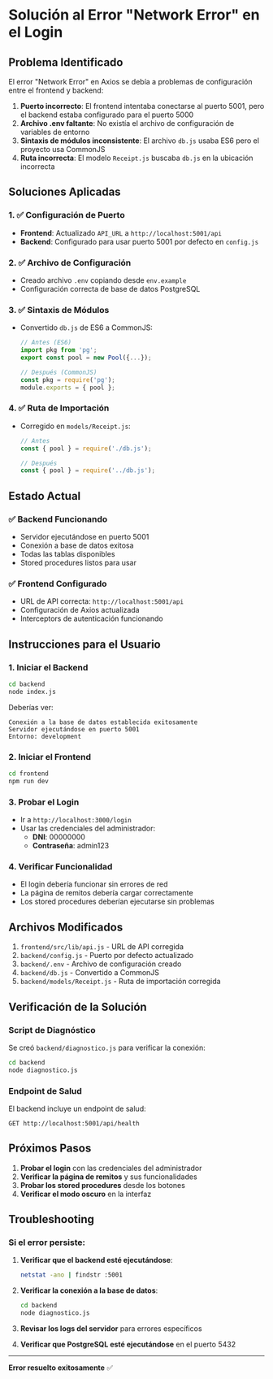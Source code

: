 # Solución al Error "Network Error" en el Login

## Problema Identificado
El error "Network Error" en Axios se debía a problemas de configuración entre el frontend y backend:

1. **Puerto incorrecto**: El frontend intentaba conectarse al puerto 5001, pero el backend estaba configurado para el puerto 5000
2. **Archivo .env faltante**: No existía el archivo de configuración de variables de entorno
3. **Sintaxis de módulos inconsistente**: El archivo `db.js` usaba ES6 pero el proyecto usa CommonJS
4. **Ruta incorrecta**: El modelo `Receipt.js` buscaba `db.js` en la ubicación incorrecta

## Soluciones Aplicadas

### 1. ✅ Configuración de Puerto
- **Frontend**: Actualizado `API_URL` a `http://localhost:5001/api`
- **Backend**: Configurado para usar puerto 5001 por defecto en `config.js`

### 2. ✅ Archivo de Configuración
- Creado archivo `.env` copiando desde `env.example`
- Configuración correcta de base de datos PostgreSQL

### 3. ✅ Sintaxis de Módulos
- Convertido `db.js` de ES6 a CommonJS:
  ```javascript
  // Antes (ES6)
  import pkg from 'pg';
  export const pool = new Pool({...});
  
  // Después (CommonJS)
  const pkg = require('pg');
  module.exports = { pool };
  ```

### 4. ✅ Ruta de Importación
- Corregido en `models/Receipt.js`:
  ```javascript
  // Antes
  const { pool } = require('./db.js');
  
  // Después
  const { pool } = require('../db.js');
  ```

## Estado Actual

### ✅ Backend Funcionando
- Servidor ejecutándose en puerto 5001
- Conexión a base de datos exitosa
- Todas las tablas disponibles
- Stored procedures listos para usar

### ✅ Frontend Configurado
- URL de API correcta: `http://localhost:5001/api`
- Configuración de Axios actualizada
- Interceptors de autenticación funcionando

## Instrucciones para el Usuario

### 1. Iniciar el Backend
```bash
cd backend
node index.js
```

Deberías ver:
```
Conexión a la base de datos establecida exitosamente
Servidor ejecutándose en puerto 5001
Entorno: development
```

### 2. Iniciar el Frontend
```bash
cd frontend
npm run dev
```

### 3. Probar el Login
- Ir a `http://localhost:3000/login`
- Usar las credenciales del administrador:
  - **DNI**: 00000000
  - **Contraseña**: admin123

### 4. Verificar Funcionalidad
- El login debería funcionar sin errores de red
- La página de remitos debería cargar correctamente
- Los stored procedures deberían ejecutarse sin problemas

## Archivos Modificados

1. `frontend/src/lib/api.js` - URL de API corregida
2. `backend/config.js` - Puerto por defecto actualizado
3. `backend/.env` - Archivo de configuración creado
4. `backend/db.js` - Convertido a CommonJS
5. `backend/models/Receipt.js` - Ruta de importación corregida

## Verificación de la Solución

### Script de Diagnóstico
Se creó `backend/diagnostico.js` para verificar la conexión:
```bash
cd backend
node diagnostico.js
```

### Endpoint de Salud
El backend incluye un endpoint de salud:
```
GET http://localhost:5001/api/health
```

## Próximos Pasos

1. **Probar el login** con las credenciales del administrador
2. **Verificar la página de remitos** y sus funcionalidades
3. **Probar los stored procedures** desde los botones
4. **Verificar el modo oscuro** en la interfaz

## Troubleshooting

### Si el error persiste:

1. **Verificar que el backend esté ejecutándose**:
   ```bash
   netstat -ano | findstr :5001
   ```

2. **Verificar la conexión a la base de datos**:
   ```bash
   cd backend
   node diagnostico.js
   ```

3. **Revisar los logs del servidor** para errores específicos

4. **Verificar que PostgreSQL esté ejecutándose** en el puerto 5432

---

**Error resuelto exitosamente** ✅
